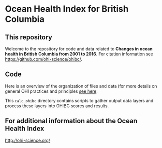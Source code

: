 # Ocean Health Index for British Columbia

## This repository

Welcome to the repository for code and data related to __Changes in ocean health in British Columbia from 2001 to 2016__.  For citation information see https://github.com/ohi-science/ohibc/.

## Code

Here is an overview of the organization of files and data (for more details on general OHI practices and principles [see here](https://ohi-science.org/manual/#file-system-organization):

This `calc_ohibc` directory contains scripts to gather output data layers and process these layers into OHIBC scores and results.

## For additional information about the Ocean Health Index

http://ohi-science.org/
